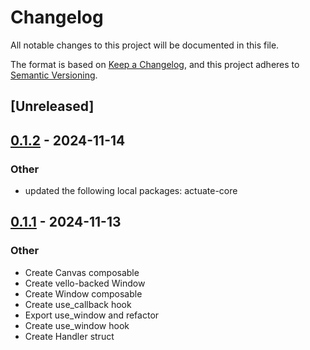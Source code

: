 # Changelog

All notable changes to this project will be documented in this file.

The format is based on [Keep a Changelog](https://keepachangelog.com/en/1.0.0/),
and this project adheres to [Semantic Versioning](https://semver.org/spec/v2.0.0.html).

## [Unreleased]

## [0.1.2](https://github.com/actuate-rs/actuate/compare/actuate-winit-v0.1.1...actuate-winit-v0.1.2) - 2024-11-14

### Other

- updated the following local packages: actuate-core

## [0.1.1](https://github.com/actuate-rs/actuate/compare/actuate-winit-v0.1.0...actuate-winit-v0.1.1) - 2024-11-13

### Other

- Create Canvas composable
- Create vello-backed Window
- Create Window composable
- Create use_callback hook
- Export use_window and refactor
- Create use_window hook
- Create Handler struct

